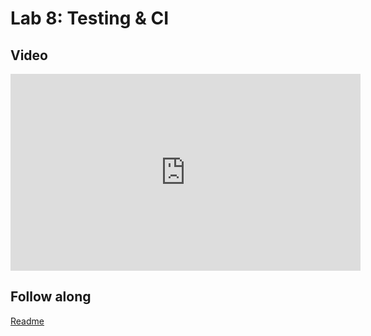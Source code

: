 # Lab 8: Testing & CI

## Video

<iframe width="560" height="315" src="https://www.youtube.com/embed/D3YeQcE9tSg" frameborder="0" allow="accelerometer; autoplay; clipboard-write; encrypted-media; gyroscope; picture-in-picture" allowfullscreen></iframe>

## Follow along

[Readme](https://github.com/full-stack-deep-learning/fsdl-text-recognizer-2021-labs/tree/main/lab8#readme)
